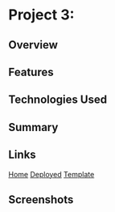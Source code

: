 # Project 3:

## Overview

## Features

## Technologies Used

## Summary

## Links
[Home]()
[Deployed]()
[Template](https://docs.google.com/presentation/d/1fBD6A1IVVCHKd_RoRnY85M1LM0RRXkNRnW4dkwoTE48/edit?usp=sharing)

## Screenshots
